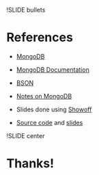 !SLIDE bullets

# References #

* [MongoDB](http://mongodb.org)
* [MongoDB Documentation](http://www.mongodb.org/display/DOCS/Home)
* [BSON](http://bsonspec.org)
* [Notes on MongoDB](http://www.paperplanes.de/2010/2/25/notes_on_mongodb.html)

* Slides done using [Showoff](http://github.com/schacon/showoff)
* [Source code](http://github.com/mattmatt/rugb_mongodb) and [slides](http://rugb-mongodb.heroku.com)

!SLIDE center

# Thanks! #


